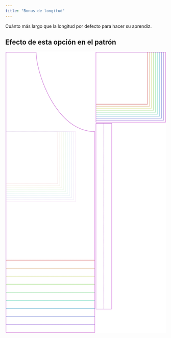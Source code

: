 ```yaml
---
title: "Bonus de longitud"
---
```


Cuánto más largo que la longitud por defecto para hacer su aprendiz.

## Efecto de esta opción en el patrón

![Esta imagen muestra el efecto de esta opción superponiendo varias variantes que tienen un valor diferente para esta opción](albert_lengthbonus_sample.svg "Efecto de esta opción en el patrón")
